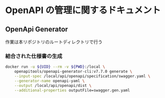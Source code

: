 # OpenAPI の管理に関するドキュメント

## OpenApi Generator

作業は本リポジトリのルートディレクトリで行う

### 結合された仕様書の生成

```bash
docker run -u ${UID} --rm -v ${PWD}:/local \
	openapitools/openapi-generator-cli:v7.7.0 generate \
	--input-spec /local/api/openapi/specification/swagger.yaml \
	--generator-name openapi-yaml \
	--output /local/api/openapi/dist \
	--additional-properties outputFile=swagger.gen.yaml
```
